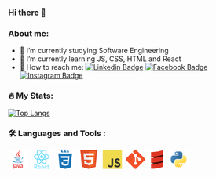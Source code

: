 ### Hi there 👋

### About me: 

- 🔭 I’m currently studying Software Engineering
- 🌱 I’m currently learning JS, CSS, HTML and React
- 🤔 How to reach me: [![Linkedin Badge](https://img.shields.io/badge/-AnaDvorac-blue?style=flat&logo=Linkedin&logoColor=white)](https://www.linkedin.com/in/ana-dvorac-283216ab/) [![Facebook Badge](https://img.shields.io/badge/-AnaDvorac-darkblue?style=flat&logo=facebook&logoColor=white)](https://www.facebook.com/ana.dvorac) [![Instagram Badge](https://img.shields.io/badge/-AnaDvorac-purple?style=flat&logo=instagram&logoColor=white)](https://www.instagram.com/ana.dvorac/?hl=en)

### :fire: My Stats: 
[![Top Langs](https://github-readme-stats.vercel.app/api/top-langs/?username=AnnDv&layout=compact&theme=dracula)](https://github.com/anuraghazra/github-readme-stats)

### :hammer_and_wrench: Languages and Tools :
<div>
  <img src="https://github.com/devicons/devicon/blob/master/icons/java/java-original-wordmark.svg" title="Java" alt="Java" width="40" height="40"/>&nbsp;
  <img src="https://github.com/devicons/devicon/blob/master/icons/react/react-original-wordmark.svg" title="React" alt="React" width="40" height="40"/>&nbsp;
  <img src="https://github.com/devicons/devicon/blob/master/icons/css3/css3-plain-wordmark.svg"  title="CSS3" alt="CSS" width="40" height="40"/>&nbsp;
  <img src="https://github.com/devicons/devicon/blob/master/icons/html5/html5-original.svg" title="HTML5" alt="HTML" width="40" height="40"/>&nbsp;
  <img src="https://github.com/devicons/devicon/blob/master/icons/javascript/javascript-original.svg" title="JavaScript" alt="JavaScript" width="40" height="40"/>&nbsp;
  <img src="https://github.com/devicons/devicon/blob/master/icons/git/git-original.svg" title="Git" **alt="Git" width="40" height="40"/>
  <img src="https://github.com/devicons/devicon/blob/master/icons/scala/scala-original.svg" title="Scala" **alt="Scala" width="40" height="40"/>
  <img src="https://github.com/devicons/devicon/blob/master/icons/python/python-original.svg" title="Python" **alt="Python" width="40" height="40"/>
</div>

